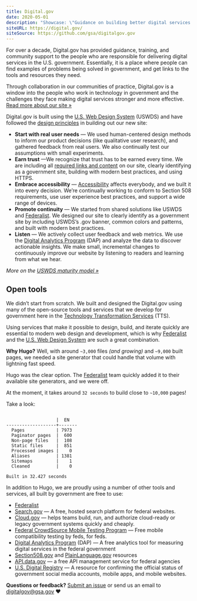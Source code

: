 ```yaml
---
title: Digital.gov
date: 2020-05-01
description: "Showcase: \"Guidance on building better digital services in government.\""
siteURL: https://digital.gov/
siteSource: https://github.com/gsa/digitalgov.gov
---
```


For over a decade, Digital.gov has provided guidance, training, and community support to the people who are responsible for delivering digital services in the U.S. government. Essentially, it is a place where people can find examples of problems being solved in government, and get links to the tools and resources they need.

Through collaboration in our communities of practice, Digital.gov is a window into the people who work in technology in government and the challenges they face making digital services stronger and more effective. [Read more about our site »](https://digital.gov/2019/12/19/a-new-digitalgov/)

Digital.gov is built using the [U.S. Web Design System](https://designsystem.digital.gov/) (USWDS) and have followed the [design principles](https://designsystem.digital.gov/maturity-model/) in building out our new site:

- **Start with real user needs**  — We used human-centered design methods to inform our product decisions (like qualitative user research), and gathered feedback from real users. We also continually test our assumptions with small experiments.
- **Earn trust**  —We recognize that trust has to be earned every time. We are including all  [required links and content](https://digital.gov/resources/required-web-content-and-links/)  on our site, clearly identifying as a government site, building with modern best practices, and using HTTPS.
- **Embrace accessibility**  —  [Accessibility](https://digital.gov/resources/intro-accessibility/)  affects everybody, and we built it into every decision. We’re continually working to conform to Section 508 requirements, use user experience best practices, and support a wide range of devices.
- **Promote continuity**  — We started from shared solutions like USWDS and  [Federalist](https://federalist.18f.gov/). We designed our site to clearly identify as a government site by including USWDS’s .gov banner, common colors and patterns, and built with modern best practices.
- **Listen**  — We actively collect user feedback and web metrics. We use the  [Digital Analytics Program](https://digital.gov/services/dap/)  (DAP) and analyze the data to discover actionable insights. We make small, incremental changes to continuously improve our website by listening to readers and learning from what we hear.

_More on the [USWDS maturity model »](https://designsystem.digital.gov/maturity-model/)_

## Open tools

We didn’t start from scratch. We built and designed the Digital.gov using many of the open-source tools and services that we develop for government here in the  [Technology Transformation Services](https://www.gsa.gov/tts/) (TTS).

Using services that make it possible to design, build, and iterate quickly are essential to modern web design and development, which is why [Federalist](https://federalist.18f.gov/) and the [U.S. Web Design System](https://designsystem.digital.gov/) are such a great combination.

**Why Hugo?** Well, with around `~3,000` files _(and growing)_ and `~9,000` built pages, we needed a site generator that could handle that volume with lightning fast speed.

Hugo was the clear option. The [Federalist](https://federalist.18f.gov/) team quickly added it to their available site generators, and we were off.

At the moment, it takes around `32 seconds` to build close to `~10,000` pages!

Take a look:

```text

                   |  EN
-------------------+-------
  Pages            | 7973
  Paginator pages  |  600
  Non-page files   |  108
  Static files     |  851
  Processed images |    0
  Aliases          | 1381
  Sitemaps         |    1
  Cleaned          |    0

Built in 32.427 seconds
```

In addition to Hugo, we are proudly using a number of other tools and services, all built by government are free to use:

- [Federalist](https://federalist.18f.gov/)
- [Search.gov](https://www.search.gov/)  — A free, hosted search platform for federal websites.
- [Cloud.gov](https://www.cloud.gov/)  — helps teams build, run, and authorize cloud-ready or legacy government systems quickly and cheaply.
- [Federal CrowdSource Mobile Testing Program](https://digital.gov/services/service_mobile-testing-program/)  — Free mobile compatibility testing by feds, for feds.
- [Digital Analytics Program](https://digital.gov/services/dap/)  (DAP) — A free analytics tool for measuring digital services in the federal government
- [Section508.gov](https://www.section508.gov/)  and  [PlainLanguage.gov](https://www.plainlanguage.gov/)  resources
- [API.data.gov](https://api.data.gov/)  — a free API management service for federal agencies
- [U.S. Digital Registry](https://digital.gov/services/u-s-digital-registry/)  — A resource for confirming the official status of government social media accounts, mobile apps, and mobile websites.

**Questions or feedback?** [Submit an issue](https://github.com/GSA/digitalgov.gov/issues) or send us an email to [digitalgov@gsa.gov](mailto:digitalgov@gsa.gov) :heart:
